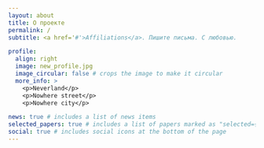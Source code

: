 ```yaml
---
layout: about
title: О проекте
permalink: /
subtitle: <a href='#'>Affiliations</a>. Пишите письма. С любовью. 

profile:
  align: right
  image: new_profile.jpg
  image_circular: false # crops the image to make it circular
  more_info: >
    <p>Neverland</p>
    <p>Nowhere street</p>
    <p>Nowhere city</p>

news: true # includes a list of news items
selected_papers: true # includes a list of papers marked as "selected={true}"
social: true # includes social icons at the bottom of the page
---
```

